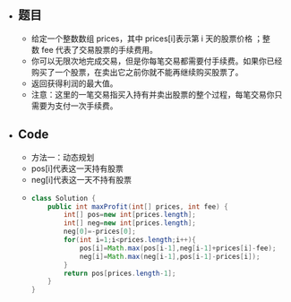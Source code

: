 - ## 题目
	- 给定一个整数数组 prices，其中 prices[i]表示第 i 天的股票价格 ；整数 fee 代表了交易股票的手续费用。
	- 你可以无限次地完成交易，但是你每笔交易都需要付手续费。如果你已经购买了一个股票，在卖出它之前你就不能再继续购买股票了。
	- 返回获得利润的最大值。
	- 注意：这里的一笔交易指买入持有并卖出股票的整个过程，每笔交易你只需要为支付一次手续费。
- ## Code
	- 方法一：动态规划
	- pos[i]代表这一天持有股票
	- neg[i]代表这一天不持有股票
	- ```java
	  class Solution {
	      public int maxProfit(int[] prices, int fee) {
	          int[] pos=new int[prices.length];
	          int[] neg=new int[prices.length];
	          neg[0]=-prices[0];
	          for(int i=1;i<prices.length;i++){
	              pos[i]=Math.max(pos[i-1],neg[i-1]+prices[i]-fee);
	              neg[i]=Math.max(neg[i-1],pos[i-1]-prices[i]);
	          }
	          return pos[prices.length-1];
	      }
	  }
	  ```